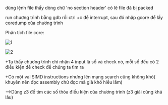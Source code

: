dùng lệnh file thấy dòng chữ 'no section header' có lẽ file đã bị packed

run chương trình bằng gdb rồi ctrl +c để interrupt, sau đó nhập gcore để lấy coredump của chương trình

Phân tích file core:

![1](https://user-images.githubusercontent.com/84214843/136487241-c09e8c7d-58bd-4181-8c2b-448c6ee8df60.png)

![2](https://user-images.githubusercontent.com/84214843/136487315-fdf6ef8e-a63a-48ae-b898-6ba8ce67aced.png)

+Ta thấy chương trình chỉ nhận 4 input là số và check nó, mỗi số đều có 2 điều kiện để check để chúng ta tìm ra

+Có một vài SIMD instructions nhưng lên mạng search cũng không khó( khuyên nên đọc assembly chứ đọc mã giả khó hiểu lắm)

-->Dùng z3 để tìm các số thỏa điều kiện của chương trình (z3 giải cũng khá lâu)
